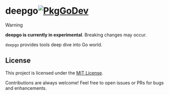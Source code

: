 # deepgo[![PkgGoDev](https://pkg.go.dev/badge/github.com/tenntenn/deepgo)](https://pkg.go.dev/github.com/tenntenn/deepgo)

> [!WARNING]
> **deepgo is currently in experimental**. Breaking changes may occur.

`deepgo` provides tools deep dive into Go world. 

## License

This project is licensed under the [MIT License](./LICENSE).

Contributions are always welcome! Feel free to open issues or PRs for bugs and enhancements.
